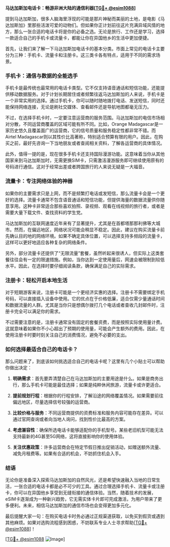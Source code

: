 **马达加斯加电话卡：畅游非洲大陆的通信利器[[TG💪+ @esim1088](https://t.me/s/esim1088)]**

提到马达加斯加，很多人脑海里浮现的可能是那片神秘而美丽的土地，是电影《马达加斯加》里那些活泼可爱的动物们。但如果你正计划前往这片充满异域风情的地方，那么一张合适的电话卡将是你的必备之选。无论是旅行、工作还是学习，选择一款适合自己的手机卡或流量卡，都能让你在异国他乡的生活中更加便捷。

首先，让我们来了解一下马达加斯加电话卡的基本分类。市面上常见的电话卡主要分为三种：手机卡、流量卡和注册卡。这三类卡各有特点，适用于不同的需求场景。

### **手机卡：通信与数据的全能选手**

手机卡是最传统也最常用的电话卡类型。它不仅支持语音通话和短信功能，还能提供移动数据服务。对于计划长期居住或者频繁往返马达加斯加的人来说，手机卡是一个非常实用的选择。通过手机卡，你可以随时随地拨打电话、发送短信，同时还能保持网络连接，无论是刷社交媒体、查看邮件还是导航地图都毫无压力。

不过，在选择手机卡时，一定要注意运营商的服务范围。马达加斯加的电信市场相对分散，不同运营商覆盖的区域可能有所不同。比如，Orange Madagascar是一家历史悠久且覆盖面广的运营商，它的信号质量和服务稳定性都非常不错。而Airtel Madagascar则以其性价比高著称，特别适合预算有限的用户。因此，在购买之前，最好先咨询一下当地朋友或者查阅相关资料，了解各运营商的具体情况。

此外，值得一提的是，现在很多手机卡还支持国际漫游功能。这意味着当你从其他国家来到马达加斯加时，无需更换SIM卡，只需激活漫游服务即可继续使用原有的号码进行通信。这对于经常出差或者跨国旅行的人来说无疑是一大福音。

### **流量卡：专注网络体验的神器**

如果你的主要需求只是上网，而不是频繁打电话或发短信，那么流量卡会是一个更好的选择。流量卡通常不包含语音通话和短信功能，但提供海量的数据流量供你随意享用。这种卡非常适合那些喜欢拍照、录视频、观看在线视频的旅行者，或者是需要大量下载文件、查找资料的学生党。

马达加斯加的互联网速度近年来有了显著提升，尤其是在首都塔那那利佛等大城市。然而，在偏远地区，网络状况可能会稍显不稳定。因此，建议在购买流量卡前先确认目的地的网络环境。如果不确定具体位置，可以选择支持多频段的流量卡，这样可以更好地适应各种复杂的网络条件。

另外，部分流量卡还提供了“无限流量”套餐，虽然听起来很诱人，但实际上这类套餐往往会有一定的限速措施。例如，当你达到一定使用量后，网速会被限制到较低水平。因此，在选择时要仔细阅读条款，确保满足自己的实际需求。

### **注册卡：轻松开启本地生活**

对于短期游客来说，注册卡可能是一个更经济实惠的选择。注册卡不需要绑定手机号码，可以直接插入设备中使用。它的优点在于价格低廉，适合仅需少量通话时间和数据流量的人群。尤其是当你只是想偶尔拨打几个电话或者查收几封邮件时，注册卡完全可以满足你的需求。

不过需要注意的是，注册卡通常没有固定的套餐资费，而是按照实际使用量计费。这就意味着如果你不小心超出了预期的使用量，可能会产生额外的费用。因此，在使用注册卡时要时刻关注自己的消费情况，避免不必要的支出。

### **如何选择最适合自己的电话卡？**

那么问题来了，到底该如何挑选适合自己的电话卡呢？这里有几个小贴士可以帮助你做出决定：

1. **明确需求**：首先要弄清楚自己在马达加斯加的主要用途是什么。如果是商务出行，那么手机卡可能是最佳选择；如果是纯粹休闲旅游，流量卡或许更适合。
   
2. **提前规划行程**：根据你的行程安排，了解沿途的网络覆盖情况。如果需要前往偏远地区，尽量选择信号较强的运营商。

3. **比较价格与服务**：不同运营商提供的资费标准和服务内容可能存在差异。可以通过官网查询或者向当地人询问，找到性价比最高的方案。

4. **考虑兼容性**：确保所选电话卡能够适配你的手机型号。某些老旧机型可能无法支持最新的4G甚至5G网络，这将直接影响你的使用体验。

5. **关注优惠政策**：许多运营商会在特定节假日推出促销活动，如赠送额外流量、减免月租费等。如果有合适的机会，不妨抓住机会入手。

### **结语**

无论你是准备深入探索马达加斯加的自然风光，还是希望快速融入当地的日常生活，一张合适的电话卡都是必不可少的工具。通过合理选择手机卡、流量卡或注册卡，你可以在异国他乡享受到无缝衔接的通信体验。当然，随着技术的发展，eSIM卡逐渐成为一种新兴趋势，它无需实体卡片即可完成激活，为用户带来了更多便利。未来，相信马达加斯加的通信市场也会变得更加多元化。

最后提醒大家一句：在购买电话卡时务必通过正规渠道获取，以免买到假货或遇到其他麻烦。如果对选购流程感到困惑，不妨联系专业人士寻求帮助[[TG💪+ @esim1088](https://t.me/s/esim1088)]！

[[TG💪+ @esim1088](https://t.me/s/esim1088) ![Image](https://i.postimg.cc/4NQfJmqS/Snipaste-2025-05-13-00-14-12.png)]